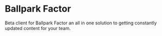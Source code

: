# Ballpark Factor
Beta client for Ballpark Factor an all in one solution to getting constantly updated content for your team.
